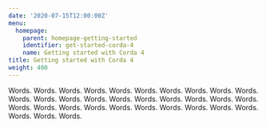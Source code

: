 ```yaml
---
date: '2020-07-15T12:00:00Z'
menu:
  homepage:
    parent: homepage-getting-started
    identifier: get-started-corda-4
    name: Getting started with Corda 4
title: Getting started with Corda 4
weight: 400
---
```


Words. Words. Words. Words. Words. Words. Words. Words. Words. Words. Words. Words. Words. Words. Words. Words. Words. Words. Words. Words. Words. Words. Words. Words. Words. Words. Words. Words. Words. Words. Words. Words. Words.
